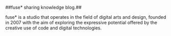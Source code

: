 ##fuse* sharing knowledge blog.##

fuse* is a studio that operates in the field of digital arts and design, founded in 2007 with the aim of exploring the expressive potential offered by the creative use of code and digital technologies.
